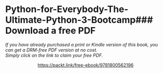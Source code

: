 # Python-for-Everybody-The-Ultimate-Python-3-Bootcamp### Download a free PDF

 <i>If you have already purchased a print or Kindle version of this book, you can get a DRM-free PDF version at no cost.<br>Simply click on the link to claim your free PDF.</i>
<p align="center"> <a href="https://packt.link/free-ebook/9781800562196">https://packt.link/free-ebook/9781800562196 </a> </p>